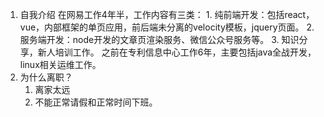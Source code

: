 1. 自我介绍
    在网易工作4年半，工作内容有三类：
        1. 纯前端开发：包括react，vue，内部框架的单页应用，前后端未分离的velocity模板，jquery页面。
        2. 服务端开发：node开发的文章页渲染服务、微信公众号服务等。
        3. 知识分享，新人培训工作。
    之前在专利信息中心工作6年，主要包括java全战开发，linux相关运维工作。
2. 为什么离职？ 
    1. 离家太远
    2. 不能正常请假和正常时间下班。